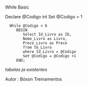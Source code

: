 While Basic

Declare @Codigo int
	  Set @Codigo  = 1

	  While @Codigo < 6
	     BEGIN
			Select Id_Livro as ID,
			Nome_Livro as Livro,
			Preco_Livro as Preco
			from tb_Livro
			where Id_Livro = @Codigo
			Set @Codigo = @Codigo +1
		 END;



*tabelas ja existentes*

Autor : Bóson Treinamentos
